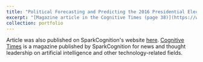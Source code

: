 ```yaml
---
title: "Political Forecasting and Predicting the 2016 Presidential Election Magazine Article"
excerpt: "[Magazine article in the Cognitive Times (page 38)](https://www.cognitivetimes.com/wp-content/uploads/2022/04/ct-vol-3.pdf) from 2016 exploring different means of predicting the 2016 President election. Written in 2016 as a precursor to the Reddit research project." <br/><img src='/images/daily-texan.jpg>
collection: portfolio
---
```


Article was also published on SparkCognition's website [here](https://web.archive.org/web/20161112174611/http://sparkcognition.com/2016/10/political-forecasting-and-predicting-the-2016-presidential-election/). [Cognitive Times](https://www.cognitivetimes.com/) is a magazine published by SparkCognition for news and thought leadership on artificial intelligence and other technology-related fields.